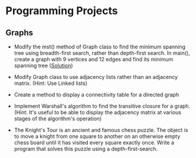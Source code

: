# Programming Projects

## Graphs
- Modify the mst() method of Graph class to find the minimum spanning tree using breadth-first search, rather than depth-first search. In main(), create a graph with 9 vertices and 12 edges and find its minimum spanning tree ([Solution](https://github.com/sevresbabylone/data-structures-in-java/blob/master/Java/Graphs/Adjacency%20Matrix%20Based/Graph.java))

- Modify Graph class to use adjacency lists rather than an adjacency matrix. (Hint: Use Linked lists)

- Create a method to display a connectivity table for a directed graph

- Implement Warshall's algorithm to find the transitive closure for a graph. (Hint: It's useful to be able to display the adjacency matrix at various stages of the algorithm's operation)

- The Knight's Tour is an ancient and famous chess puzzle. The object is to move a knight from one square to another on an otherwise empty chess board until it has visited every square exactly once. Write a program that solves this puzzle using a depth-first-search.
